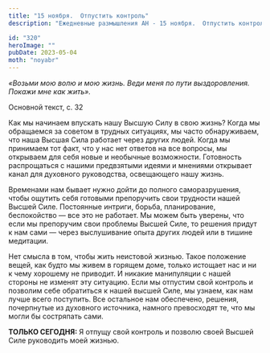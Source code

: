 ```yaml
---
title: "15 ноября.  Отпустить контроль"
description: "Ежедневные размышления АН - 15 ноября.  Отпустить контроль"

id: "320"
heroImage: ""
pubDate: 2023-05-04
moth: "noyabr"
---
```


_«Возьми мою волю и мою жизнь. Веди меня по пути выздоровления. Покажи мне как
жить»._

Основной текст, с. 32

Как мы начинаем впускать нашу Высшую Силу в свою жизнь? Когда мы обращаемся за
советом в трудных ситуациях, мы часто обнаруживаем, что наша Высшая Сила
работает через других людей. Когда мы принимаем тот факт, что у нас нет
ответов на все вопросы, мы открываем для себя новые и необычные возможности.
Готовность распрощаться с нашими предвзятыми идеями и мнениями открывает канал
для духовного руководства, освещающего нашу жизнь.

Временами нам бывает нужно дойти до полного саморазрушения, чтобы ощутить себя
готовыми препоручить свои трудности нашей Высшей Силе. Постоянные интриги,
борьба, планирование, беспокойство — все это не работает. Мы можем быть
уверены, что если мы препоручим свои проблемы Высшей Силе, то решения придут к
нам сами — через выслушивание опыта других людей или в тишине медитации.

Нет смысла в том, чтобы жить неистовой жизнью. Такое положение вещей, как
будто мы живем в горящем доме, только истощает нас и ни к чему хорошему не
приводит. И никакие манипуляции с нашей стороны не изменят эту ситуацию. Если
мы отпустим свой контроль и позволим себе обратиться к нашей высшей Силе, мы
узнаем, как нам лучше всего поступить. Все остальное нам обеспечено, решения,
почерпнутые из духовного источника, намного превосходят те, что мы могли бы
состряпать сами.

**ТОЛЬКО СЕГОДНЯ:** Я отпущу свой контроль и позволю своей Высшей Силе
руководить моей жизнью.
